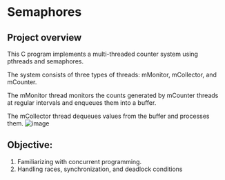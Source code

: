 # Semaphores
## Project overview 
This C program implements a multi-threaded counter system using pthreads and semaphores.

The system consists of three types of threads: mMonitor, mCollector, and mCounter.

The mMonitor thread monitors the counts generated by mCounter threads at regular intervals and enqueues them into a buffer.

The mCollector thread dequeues values from the buffer and processes them.
![image](https://github.com/elmahygurl/Semaphores/assets/97133077/0942467a-1d05-4892-92ea-0763e8f4313a)

## Objective:
1. Familiarizing with concurrent programming.
2. Handling races, synchronization, and deadlock conditions
